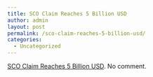 ```yaml
---
title: SCO Claim Reaches 5 Billion USD
author: admin
layout: post
permalink: /sco-claim-reaches-5-billion-usd/
categories:
  - Uncategorized
---
```

[SCO Claim Reaches 5 Billion USD][1]. No comment.

 [1]: http://www.osnews.com/story.php?news_id=5947 "SCO Claim Reaches 5 Billion USD"